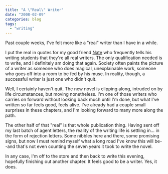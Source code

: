 ```yaml
---
title: "A \"Real\" Writer"
date: "2008-02-09"
categories: blog
tags:
  - "writing"
---
```


Past couple weeks, I've felt more like a "real" writer than I have in a while.

I put the real in quotes for my good friend [Nate](http://theprairiepoet.blogspot.com/) who frequently tells his writing students that they're all real writers. The only qualification needed is to write, and I definitely am doing that again. Society often paints the picture of a writer as someone who does magical, unexplainable work, someone who goes off into a room to be fed by his muse. In reality, though, a successful writer is just one who didn't quit.

Well, I certainly haven't quit. The new novel is clipping along, intruded on by life circumstances, but moving nonetheless. I'm one of those writers who carries on forward without looking back much until I'm done, but what I've written so far feels good, feels alive. I've already had a couple small surprises in these chapters, and I'm looking forward to many more along the path.

The other half of that "real" is that whole publication thing. Having sent off my last batch of agent letters, the reality of the writing life is settling in... in the form of rejection letters. Some nibbles here and there, some promising signs, but now I must remind myself what a long road I've know this will be--and that's not even counting the seven years it took to write the novel.

In any case, I'm off to the store and then back to write this evening, hopefully finishing out another chapter. It feels good to be a writer. Yes, it does.
